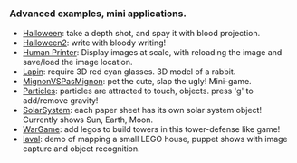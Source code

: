 ### Advanced examples, mini applications.

- [Halloween](Halloween): take a depth shot, and spay it with blood projection.
- [Halloween2](Halloween2): write with bloody writing!
- [Human Printer](HumanPrinter): Display images at scale, with reloading the image and save/load the image location. 
- [Lapin](Lapin): require 3D red cyan glasses. 3D model of a rabbit.
- [MignonVSPasMignon](MignonVSPasMignon): pet the cute, slap the ugly! Mini-game. 
- [Particles](Particles): particles are attracted to touch, objects. press 'g' to add/remove gravity!
- [SolarSystem](SolarSystem): each paper sheet has its own solar system object! Currently shows Sun, Earth, Moon.
- [WarGame](WarGame): add legos to build towers in this tower-defense like game!
- [laval](laval): demo of mapping a small LEGO house, puppet shows with image capture and object recognition. 
